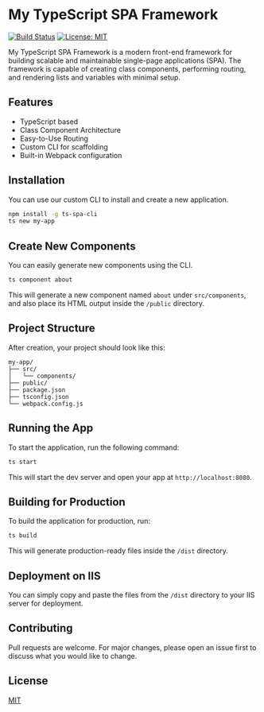 # My TypeScript SPA Framework

[![Build Status](https://travis-ci.org/TanerSaydam/my-spa-framework.svg?branch=master)](https://travis-ci.org/TanerSaydam/my-spa-framework)
[![License: MIT](https://img.shields.io/badge/License-MIT-yellow.svg)](https://opensource.org/licenses/MIT)

My TypeScript SPA Framework is a modern front-end framework for building scalable and maintainable single-page applications (SPA). The framework is capable of creating class components, performing routing, and rendering lists and variables with minimal setup.

## Features

- TypeScript based
- Class Component Architecture
- Easy-to-Use Routing
- Custom CLI for scaffolding
- Built-in Webpack configuration

## Installation

You can use our custom CLI to install and create a new application.

```bash
npm install -g ts-spa-cli
ts new my-app
```

## Create New Components

You can easily generate new components using the CLI.

```bash
ts component about
```

This will generate a new component named `about` under `src/components`, and also place its HTML output inside the `/public` directory.

## Project Structure

After creation, your project should look like this:

```
my-app/
├── src/
│   └── components/
├── public/
├── package.json
├── tsconfig.json
└── webpack.config.js
```

## Running the App

To start the application, run the following command:

```bash
ts start
```

This will start the dev server and open your app at `http://localhost:8080`.

## Building for Production

To build the application for production, run:

```bash
ts build
```

This will generate production-ready files inside the `/dist` directory.

## Deployment on IIS

You can simply copy and paste the files from the `/dist` directory to your IIS server for deployment.

## Contributing

Pull requests are welcome. For major changes, please open an issue first to discuss what you would like to change.

## License

[MIT](https://choosealicense.com/licenses/mit/)
